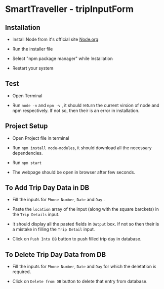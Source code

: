 
# SmartTraveller - tripInputForm




## Installation

- Install Node from it's official site [Node.org](https://nodejs.org/en/download/)

- Run the installer file

- Select "npm package manager" while Installation

- Restart your system

## Test

- Open Terminal

- Run ``` node -v ``` and ```npm -v``` , it should return the current virsion of node and npm respectively. If not so, then their is an error in installation.



## Project Setup

- Open Project file in terminal

- Run ```npm install node-modules```, it should download all the necessary dependencies.

- Run ```npm start```

- The webpage should be open in browser after few seconds.




## To Add Trip Day Data in DB

- Fill the inputs for ```Phone Number```, ```Date``` and ```Day``` .

- Paste the ```location``` array of the input (along with the square barckets) in the ```Trip Details``` input.

- It should display all the pasted fields in ```Output``` box. If not so then their is a mistake in filling the ```Trip Detail``` input.

- Click on ```Push Into DB``` button to push filled trip day in database.

## To Delete Trip Day Data from DB

- Fill the inputs for ```Phone Number```, ```Date``` and ```Day``` for which the deletation is required.

- Click on ```Delete from DB``` button to delete that entry from database.



